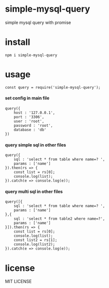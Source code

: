 # simple-mysql-query
simple mysql query with promise 

# install 
```
npm i simple-mysql-query
```

# usage
```
const query = require('simple-mysql-query');
```
#### set config in main file
```
query({
	host : '127.0.0.1',
	port : '3306',
	user : 'root',
	password : 'root',
	database : 'db'
})
```
#### query simple sql in other files
```
query({
	sql : 'select * from table where name=? ',
	params : ['name']
}).then(rs => {
	const list = rs[0];
	console.log(list);
}).catch(e => console.log(e));
```
#### query multi sql in other files
```
query([{
	sql : 'select * from table where name=? ',
	params : ['name']
},{
	sql : 'select * from table2 where name=?',
	params : ['name']
}]).then(rs => {
	const list = rs[0];
	console.log(list);
	const list2 = rs[1];
	console.log(list2);
}).catch(e => console.log(e));
```

# license 
MIT LICENSE